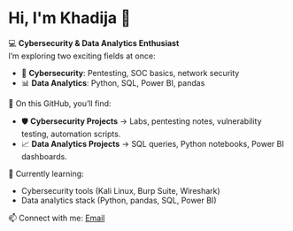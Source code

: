 # Hi, I'm Khadija 👋

💻 **Cybersecurity & Data Analytics Enthusiast**  
I’m exploring two exciting fields at once:  
- 🔐 **Cybersecurity**: Pentesting, SOC basics, network security  
- 📊 **Data Analytics**: Python, SQL, Power BI, pandas  

📂 On this GitHub, you’ll find:  
- 🛡️ **Cybersecurity Projects** → Labs, pentesting notes, vulnerability testing, automation scripts.  
- 📈 **Data Analytics Projects** → SQL queries, Python notebooks, Power BI dashboards.  

🚀 Currently learning:  
- Cybersecurity tools (Kali Linux, Burp Suite, Wireshark)  
- Data analytics stack (Python, pandas, SQL, Power BI)  

📫 Connect with me:  [Email](mailto:khadijaazeem217@gmail.com)
